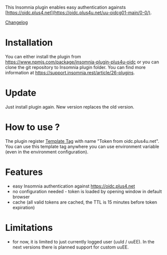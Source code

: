 This Insomnia plugin enables easy authentication againsts [https://oidc.plus4.net](https://oidc.plus4u.net/uu-oidcg01-main/0-0/).

[Changelog](CHANGELOG.md) 

# Installation

You can either install the plugin from <https://www.npmjs.com/package/insomnia-plugin-plus4u-oidc> or you can clone the git repository to Insomnia plugin folder. You can find more information at <https://support.insomnia.rest/article/26-plugins>.

# Update

Just install plugin again. New version replaces the old version.

# How to use ? 

The plugin register [Template Tag](https://support.insomnia.rest/article/40-template-tags) with name "Token from oidc.plus4u.net". You can use this template tag anywhere you can use environment variable (even in the environment configuration).

# Features

- easy Insomnia authentication against <https://oidc.plus4.net>
- no configuration needed - token is loaded by opening window in default browser
- cache (all valid tokens are cached, the TTL is 15 minutes before token expiration)

# Limitations

- for now, it is limited to just currently logged user (uuId / uuEE). In the next versions there is planned support for custom uuEE.